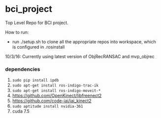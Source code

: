# bci_project
Top Level Repo for BCI project.

How to run:
 - run ./setup.sh to clone all the appropriate repos into workspace, which is configured in .rosinstall
 
10/3/16: Currently using latest version of ObjRecRANSAC and mvp_objrec

### dependencies

1. `sudo pip install ipdb`
2. `sudo apt-get install ros-indigo-trac-ik`
3. `sudo apt-get install ros-indigo-moveit-*`
4. https://github.com/OpenKinect/libfreenect2
5. https://github.com/code-iai/iai_kinect2
6. `sudo aptitude install nvidia-361`
7. cuda 7.5
